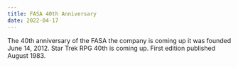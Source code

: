 ```yaml
---
title: FASA 40th Anniversary
date: 2022-04-17
---
```

The 40th anniversary of the FASA the company is coming up it was founded June 14, 2012. Star Trek RPG 40th is coming up. First edition published August 1983.  
